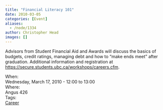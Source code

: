 ```yaml
---
title: "Financial Literacy 101"
date: 2010-03-05
categories: [Event]
aliases:
  - /node/1334
author: Christopher Head
images: []
---
```


<div class="field field-name-body field-type-text-with-summary field-label-hidden"><div class="field-items"><div class="field-item even"><p>Advisors from Student Financial Aid and Awards will discuss the basics of budgets, credit ratings, managing debt and how to &#x201C;make ends meet&#x201D; after graduation. Additional information and registration at <a href="https://secure.students.ubc.ca/workshops/careers.cfm">https://secure.students.ubc.ca/workshops/careers.cfm</a>.</p>
</div></div></div><div class="field field-name-field-dates field-type-datetime field-label-above"><div class="field-label">When:&#xA0;</div><div class="field-items"><div class="field-item even"><span class="date-display-single">Wednesday, March 17, 2010 - <span class="date-display-range"><span class="date-display-start">12:00</span> to <span class="date-display-end">13:00</span></span></span></div></div></div><div class="field field-name-field-location field-type-text field-label-above"><div class="field-label">Where:&#xA0;</div><div class="field-items"><div class="field-item even">Angus 426</div></div></div>    <footer>
    <div class="field field-name-field-tags field-type-taxonomy-term-reference field-label-above"><div class="field-label">Tags:&#xA0;</div><div class="field-items"><div class="field-item even"><a href="/career">Career</a></div></div></div>      </footer>
